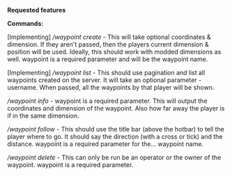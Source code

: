 
**Requested features**

**Commands:**

[Implementing]
*/waypoint create <waypoint> <position> <dimension>* - This will take optional coordinates & dimension. If they aren't passed, then the players current dimension & position will be used. Ideally, this should work with modded dimensions as well. waypoint is a required parameter and will be the waypoint name.

[Implementing]
*/waypoint list <username>* - This should use pagination and list all waypoints created on the server. It will take an optional parameter - username. When passed, all the waypoints by that player will be shown.

*/waypoint info <waypoint>* - waypoint is a required parameter. This will output the coordinates and dimension of the waypoint. Also how far away the player is if in the same dimension.

*/waypoint follow <waypoint>* - This should use the title bar (above the hotbar) to tell the player where to go. It should say the direction (with a cross or tick) and the distance. waypoint is a required parameter for the... waypoint name.

*/waypoint delete <waypoint>* - This can only be run be an operator or the owner of the waypoint. waypoint is a required parameter.

